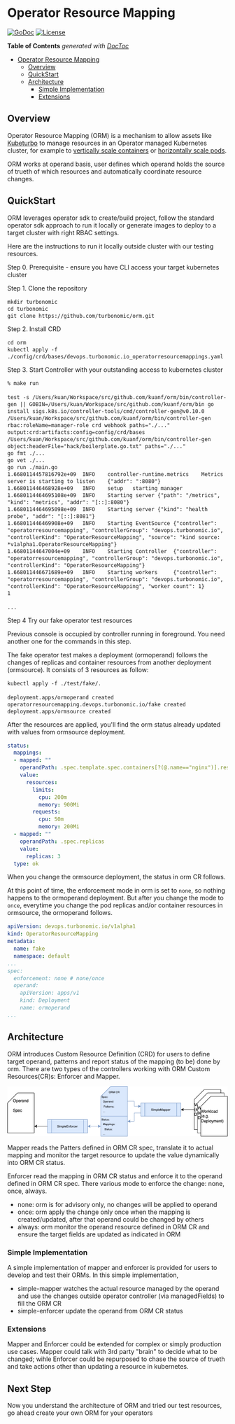 # Operator Resource Mapping
[![GoDoc](https://godoc.org/github.com/turbonomic/orm?status.svg)](https://godoc.org/github.com/turbonomic/orm)
[![License](https://img.shields.io/:license-apache-blue.svg)](http://www.apache.org/licenses/LICENSE-2.0.html)

<!-- START doctoc generated TOC please keep comment here to allow auto update -->
<!-- DON'T EDIT THIS SECTION, INSTEAD RE-RUN doctoc TO UPDATE -->
**Table of Contents**  *generated with [DocToc](https://github.com/thlorenz/doctoc)*

- [Operator Resource Mapping](#operator-resource-mapping)
  - [Overview](#overview)
  - [QuickStart](#quickstart)
  - [Architecture](#architecture)
    - [Simple Implementation](#simple-implementation)
    - [Extensions](#extensions)

<!-- END doctoc generated TOC please keep comment here to allow auto update -->


## Overview

Operator Resource Mapping (ORM) is a mechanism to allow assets like [Kubeturbo](https://github.com/turbonomic/kubeturbo/wiki) to manage resources in an Operator managed Kubernetes cluster, for example to [vertically scale containers](https://github.com/turbonomic/kubeturbo/wiki/Action-Details#resizing-vertical-scaling-of-containerized-workloads) or [horizontally scale pods](https://github.com/turbonomic/kubeturbo/wiki/Action-Details#slo-horizontal-scaling-private-preview).

ORM works at operand basis, user defines which operand holds the source of trueth of which resources and automatically coordinate resource changes.

## QuickStart

ORM leverages operator sdk to create/build project, follow the standard operator sdk approach to run it locally or generate images to deploy to a target cluster with right RBAC settings. 

Here are the instructions to run it locally outside cluster with our testing resources. 

Step 0. Prerequisite - ensure you have CLI access your target kubernetes cluster

Step 1. Clone the repository

```script
mkdir turbonomic
cd turbonomic
git clone https://github.com/turbonomic/orm.git
```

Step 2. Install CRD

```script
cd orm
kubectl apply -f ./config/crd/bases/devops.turbonomic.io_operatorresourcemappings.yaml
```

Step 3. Start Controller with your outstanding access to kubernetes cluster

```script
% make run

test -s /Users/kuan/Workspace/src/github.com/kuanf/orm/bin/controller-gen || GOBIN=/Users/kuan/Workspace/src/github.com/kuanf/orm/bin go install sigs.k8s.io/controller-tools/cmd/controller-gen@v0.10.0
/Users/kuan/Workspace/src/github.com/kuanf/orm/bin/controller-gen rbac:roleName=manager-role crd webhook paths="./..." output:crd:artifacts:config=config/crd/bases
/Users/kuan/Workspace/src/github.com/kuanf/orm/bin/controller-gen object:headerFile="hack/boilerplate.go.txt" paths="./..."
go fmt ./...
go vet ./...
go run ./main.go
1.6680114457816792e+09  INFO    controller-runtime.metrics    Metrics server is starting to listen    {"addr": ":8080"}
1.668011446468928e+09   INFO    setup   starting manager
1.6680114464695108e+09  INFO    Starting server {"path": "/metrics", "kind": "metrics", "addr": "[::]:8080"}
1.6680114464695098e+09  INFO    Starting server {"kind": "health probe", "addr": "[::]:8081"}
1.668011446469908e+09   INFO    Starting EventSource {"controller": "operatorresourcemapping", "controllerGroup": "devops.turbonomic.io", "controllerKind": "OperatorResourceMapping", "source": "kind source: *v1alpha1.OperatorResourceMapping"}
1.66801144647004e+09    INFO    Starting Controller  {"controller": "operatorresourcemapping", "controllerGroup": "devops.turbonomic.io", "controllerKind": "OperatorResourceMapping"}
1.668011446671689e+09   INFO    Starting workers     {"controller": "operatorresourcemapping", "controllerGroup": "devops.turbonomic.io", "controllerKind": "OperatorResourceMapping", "worker count": 1}
1

...
```

Step 4 Try our fake operator test resources 

Previous console is occupied by controller running in foreground. You need another one for the commands in this step.

The fake operator test makes a deployment (ormoperand) follows the changes of replicas and container resources from another deployment (ormsource). It consists of 3 resources as follow:

```scripts
kubectl apply -f ./test/fake/.

deployment.apps/ormoperand created
operatorresourcemapping.devops.turbonomic.io/fake created
deployment.apps/ormsource created
```

After the resources are applied, you'll find the orm status already updated with values from ormsource deployment. 

```yaml
status:
  mappings:
  - mapped: ""
    operandPath: .spec.template.spec.containers[?(@.name=="nginx")].resources
    value:
      resources:
        limits:
          cpu: 200m
          memory: 900Mi
        requests:
          cpu: 50m
          memory: 200Mi
  - mapped: ""
    operandPath: .spec.replicas
    value:
      replicas: 3
  type: ok

```

When you change the ormsource deployment, the status in orm CR follows.

At this point of time, the enforcement mode in orm is set to `none`, so nothing happens to the ormoperand deployment. But after you change the mode to `once`, everytime you change the pod replicas and/or container resources in ormsource, the ormoperand follows.

```yaml
apiVersion: devops.turbonomic.io/v1alpha1
kind: OperatorResourceMapping
metadata:
  name: fake
  namespace: default
...
spec:
  enforcement: none # none/once
  operand:
    apiVersion: apps/v1
    kind: Deployment
    name: ormoperand
...
```


## Architecture

ORM introduces Custom Resource Definition (CRD) for users to define target operand, patterns and report status of the mapping (to be) done by orm. There are two types of the controllers working with ORM Custom Resources(CR)s: Enforcer and Mapper.

![image](docs/images/basic.png)

Mapper reads the Patters defined in ORM CR spec, translate it to actual mapping and monitor the target resource to update the value dynamically into ORM CR status.

Enforcer read the mapping in ORM CR status and enforce it to the operand defined in ORM CR spec. There various mode to enforce the change: none, once, always. 

- none: orm is for advisory only, no changes will be applied to operand
- once: orm apply the change only once when the mapping is created/updated, after that operand could be changed by others
- always: orm monitor the operand resource defined in ORM CR and ensure the target fields are updated as indicated in ORM

### Simple Implementation

A simple implementation of mapper and enforcer is provided for users to develop and test their ORMs. In this simple implementation, 

- simple-mapper watches the actual resource managed by the operand and use the changes outside operator controller (via managedFields) to 
fill the ORM CR
- simple-enforcer update the operand from ORM CR status

### Extensions

Mapper and Enforcer could be extended for complex or simply production use cases. Mapper could talk with 3rd party "brain" to decide what to be changed; wihle Enforcer could be repurposed to chase the source of trueth and take actions other than updating a resource in kubernetes.

## Next Step

Now you understand the architecture of ORM and tried our test resources, go ahead create your own ORM for your operators